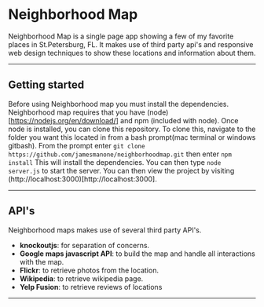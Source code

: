 # Neighborhood Map

Neighborhood Map is a single page app showing a few of my favorite places in St.Petersburg, FL. It makes use of third party api's and responsive web design techniques to show these locations and information about them.
___

## Getting started

Before using Neighborhood map you must install the dependencies. Neighborhood map requires that you have (node)[https://nodejs.org/en/download/] and npm (included with node). Once node is installed, you can clone this repository. To clone this, navigate to the folder you want this located in from a bash prompt(mac terminal or windows gitbash). From the prompt enter
`git clone https://github.com/jamesmanone/neighborhoodmap.git`
then enter
`npm install`
This will install the dependencies. You can then type
`node server.js`
to start the server. You can then view the project by visiting (http://localhost:3000)[http://localhost:3000].
___

## API's
Neighborhood maps makes use of several third party API's.
*   **knockoutjs**: for separation of concerns.
*   **Google maps javascript API**: to build the map and handle all interactions with the map.
*   **Flickr**: to retrieve photos from the location.
*   **Wikipedia**: to retrieve wikipedia page.
*   **Yelp Fusion**: to retrieve reviews of locations
___

##

